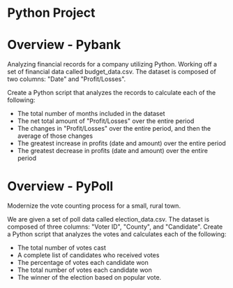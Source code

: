 # Python Project

# Overview - Pybank
Analyzing financial records for a company utilizing Python. Working off a set of financial data called budget_data.csv. The dataset is composed of two columns: "Date" and "Profit/Losses". 

Create a Python script that analyzes the records to calculate each of the following:
- The total number of months included in the dataset
- The net total amount of "Profit/Losses" over the entire period
- The changes in "Profit/Losses" over the entire period, and then the average of those changes
- The greatest increase in profits (date and amount) over the entire period
- The greatest decrease in profits (date and amount) over the entire period

# Overview - PyPoll 
Modernize the vote counting process for a small, rural town. 

We are given a set of poll data called election_data.csv. The dataset is composed of three columns: "Voter ID", "County", and "Candidate". Create a Python script that analyzes the votes and calculates each of the following:
- The total number of votes cast
- A complete list of candidates who received votes
- The percentage of votes each candidate won
- The total number of votes each candidate won
- The winner of the election based on popular vote.
  
